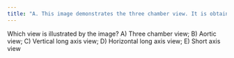 ```yaml
---
title: "A. This image demonstrates the three chamber view. It is obtained by selecting an image in the coronal plane through the aortic root and then choosing a plane which is perpendicular to the plane of the aortic valve."
---
```

Which view is illustrated by the image?
A) Three chamber view; B) Aortic view; C) Vertical long axis view; D) Horizontal long axis view; E) Short axis view

